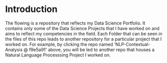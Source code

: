 # Introduction
The flowing is a repository that reflects my Data Science Portfolio. It contains only some of the Data Science Projects that I have worked on and aims to reflect my competencies in the field. Each Folder that can be seen in the files of this repo leads to another repository for a particular project that I worked on. For example, by clicking the repo named 'NLP-Contextual-Analysis @ f9e5a91' above, you will be led to another repo that houses a Natural Language Processsing Project I worked on.
